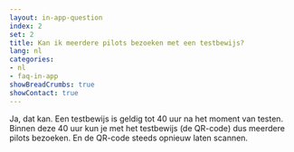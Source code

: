 ```yaml
---
layout: in-app-question
index: 2
set: 2
title: Kan ik meerdere pilots bezoeken met een testbewijs? 
lang: nl
categories:
- nl
- faq-in-app
showBreadCrumbs: true
showContact: true
---
```

Ja, dat kan. Een testbewijs is geldig tot 40 uur na het moment van testen. Binnen deze 40 uur kun je met het testbewijs (de QR-code) dus meerdere pilots bezoeken. En de QR-code steeds opnieuw laten scannen. 
